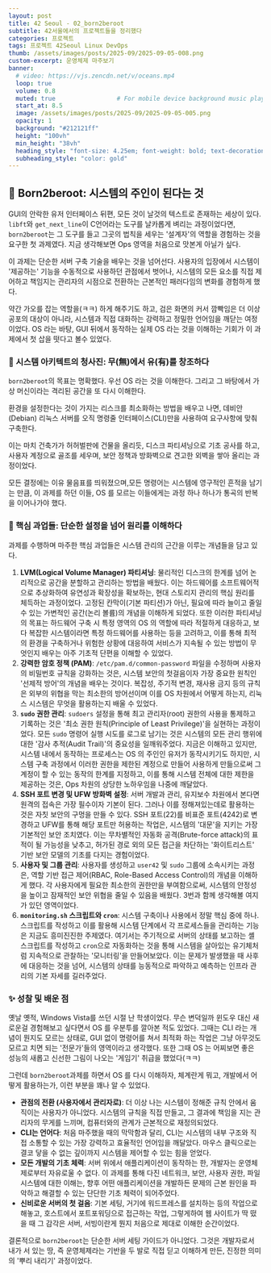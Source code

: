 ```yaml
---
layout: post 
title: 42 Seoul - 02_born2beroot
subtitle: 42서울에서의 프로젝트들을 정리했다
categories: 프로젝트
tags: 프로젝트 42Seoul Linux DevOps
thumb: /assets/images/posts/2025-09/2025-09-05-008.png
custom-excerpt: 운영체제 마주보기
banner:
  # video: https://vjs.zencdn.net/v/oceans.mp4
  loop: true
  volume: 0.8
  muted: true                 # For mobile device background music play 
  start_at: 8.5
  image: /assets/images/posts/2025-09/2025-09-05-005.png
  opacity: 1
  background: "#212121ff"
  height: "100vh"
  min_height: "38vh"
  heading_style: "font-size: 4.25em; font-weight: bold; text-decoration: underline"
  subheading_style: "color: gold"
---
```



## 🐧 Born2beroot: 시스템의 주인이 된다는 것

GUI의 안락한 유저 인터페이스 뒤편, 모든 것이 날것의 텍스트로 존재하는 세상이 있다. `libft`와 `get_next_line`이 C언어라는 도구를 날카롭게 벼리는 과정이었다면, `born2beroot`는 그 도구를 들고 그곳의 법칙을 세우는 '설계자'의 역할을 경험하는 것을 요구한 첫 과제였다. 지금 생각해보면 Ops 영역을 처음으로 맛본게 아닐가 싶다.

이 과제는 단순한 서버 구축 기술을 배우는 것을 넘어선다. 사용자의 입장에서 시스템이 '제공하는' 기능을 수동적으로 사용하던 관점에서 벗어나, 시스템의 모든 요소를 직접 제어하고 책임지는 관리자의 시점으로 전환하는 근본적인 패러다임의 변화를 경험하게 했다. 

약간 가오를 잡는 역할을(ㅋㅋ) 하게 해주기도 하고, 검은 화면의 커서 깜빡임은 더 이상 공포의 대상이 아니라, 시스템과 직접 대화하는 강력하고 정밀한 언어임을 깨닫는 여정이었다. OS 라는 바탕, GUI 뒤에서 동작하는 실제 OS 라는 것을 이해하는 기회가 이 과제에서 첫 삽을 떳다고 볼수 있었다.

### 📜 시스템 아키텍트의 청사진: 무(無)에서 유(有)를 창조하다

`born2beroot`의 목표는 명확했다. 우선 OS 라는 것을 이해한다. 그리고 그 바탕에서 가상 머신이라는 격리된 공간을 또 다시 이해한다.

환경을 설정한다는 것이 가지는 리스크를 최소화하는 방법을 배우고 나면, 데비안(Debian) 리눅스 서버를 오직 명령줄 인터페이스(CLI)만을 사용하여 요구사항에 맞춰 구축한다. 

이는 마치 건축가가 허허벌판에 건물을 올리듯, 디스크 파티셔닝으로 기초 공사를 하고, 사용자 계정으로 골조를 세우며, 보안 정책과 방화벽으로 견고한 외벽을 쌓아 올리는 과정이었다. 

모든 결정에는 이유 물음표를 띄워졌으며,모든 명령어는 시스템에 영구적인 흔적을 남기는 만큼, 이 과제를 하던 이들, OS 를 모르는 이들에게는 과정 하나 하나가 통곡의 반복을 이어나가야 했다. 

### 🔑 핵심 과업들: 단순한 설정을 넘어 원리를 이해하다

과제를 수행하며 마주한 핵심 과업들은 시스템 관리의 근간을 이루는 개념들을 담고 있다.

1.  **LVM(Logical Volume Manager) 파티셔닝**: 물리적인 디스크의 한계를 넘어 논리적으로 공간을 분할하고 관리하는 방법을 배웠다. 이는 하드웨어를 소프트웨어적으로 추상화하여 유연성과 확장성을 확보하는, 현대 스토리지 관리의 핵심 원리를 체득하는 과정이었다. 고정된 칸막이(기본 파티션)가 아닌, 필요에 따라 늘이고 줄일 수 있는 가변적인 공간(논리 볼륨)의 개념을 이해하게 되었다. 또한 이러한 파티셔닝의 목표는 하드웨어 구축 시 특정 영역의 OS 의 역할에 따라 적절하게 대응하고, 보다 복잡한 시스템이라면 특정 하드웨어를 사용하는 등을 고려하고, 이를 통해 최적의 환경을 구축하거나 위험한 상황에 대응하여 서비스가 지속될 수 있는 방법이 무엇인지 배우는 아주 기초적 단편을 이해할 수 있었다.
2.  **강력한 암호 정책 (PAM)**: `/etc/pam.d/common-password` 파일을 수정하며 사용자의 비밀번호 규칙을 강화하는 것은, 시스템 보안의 첫걸음이자 가장 중요한 원칙인 '선제적 방어'의 개념을 배우는 것이다. 복잡성, 주기적 변경, 재사용 금지 등의 규칙은 외부의 위협을 막는 최소한의 방어선이며 이를 OS 차원에서 어떻게 하는지, 리눅스 시스템은 무엇을 활용하는지 배울 수 있었다.
3.  **`sudo` 권한 관리**: `sudoers` 설정을 통해 최고 관리자(root) 권한의 사용을 통제하고 기록하는 것은 '최소 권한 원칙(Principle of Least Privilege)'을 실현하는 과정이었다. 모든 `sudo` 명령어 실행 시도를 로그로 남기는 것은 시스템의 모든 관리 행위에 대한 '감사 추적(Audit Trail)'의 중요성을 일깨워주었다. 지금은 이해하고 있지만, 시스템 내에서 동작하는 프로세스는 OS 의 주인인 유저가 동작시키기도 하지만, 시스템 구축 과정에서 이러한 권한을 제한된 계정으로 만들어 사용하게 만듦으로써 그 계정이 할 수 있는 동작의 한계를 지정하고, 이를 통해 시스템 전체에 대한 제한을 제공하는 것은, Ops 차원의 상당한 노하우임을 나중에 깨달았다.
4.  **SSH 포트 변경 및 UFW 방화벽 설정**: 서버 개발과 관리, 유지보수 차원에서 본다면 원격의 접속은 가장 필수이자 기본이 된다. 그러나 이를 정해져있는데로 활용하는 것은 자칫 보안의 구멍을 만들 수 있다. SSH 포트(22)를 비표준 포트(4242)로 변경하고 UFW를 통해 해당 포트만 허용하는 작업은, 시스템의 '대문'을 지키는 가장 기본적인 보안 조치였다. 이는 무차별적인 자동화 공격(Brute-force attack)의 표적이 될 가능성을 낮추고, 허가된 경로 외의 모든 접근을 차단하는 '화이트리스트' 기반 보안 모델의 기초를 다지는 경험이었다.
5.  **사용자 및 그룹 관리**: 사용자를 생성하고 `user42` 및 `sudo` 그룹에 소속시키는 과정은, 역할 기반 접근 제어(RBAC, Role-Based Access Control)의 개념을 이해하게 했다. 각 사용자에게 필요한 최소한의 권한만을 부여함으로써, 시스템의 안정성을 높이고 잠재적인 보안 위협을 줄일 수 있음을 배웠다. 3번과 함께 생각해볼 여지가 있던 영역이었다.
6.  **`monitoring.sh` 스크립트와 `cron`**: 시스템 구축이나 사용에서 정말 핵심 중에 하나. 스크립트를 작성하고 이를 활용해 시스템 단계에서 각 프로세스들을 관리하는 기능은 지금도 흥미진진한 주제였다. 여기서는 주기적으로 서버의 상태를 보고하는 셸 스크립트를 작성하고 `cron`으로 자동화하는 것을 통해 시스템을 살아있는 유기체처럼 지속적으로 관찰하는 '모니터링'을 만들어보았다. 이는 문제가 발생했을 때 사후에 대응하는 것을 넘어, 시스템의 상태를 능동적으로 파악하고 예측하는 인프라 관리의 기본 자세를 길러주었다.

### ✨ 성찰 및 배운 점

옛날 옛적, Windows Vista를 쓰던 시절 난 학생이었다.
무슨 변덕일까 윈도우 대신 새로운걸 경험해보고 싶다면서 OS 를 우분투를 깔아본 적도 있었다.
그때는 CLI 라는 개념이 뭔지도 모르는 상태로, GUI 없이 명령어를 쳐서 최적화 하는 작업은 그냥 아무것도 모르고 치면 되는 '전문가'들의 영역이라고 생각했다.
또한 그때 OS 는 어찌보면 좋은 성능의 새롭고 신선한 그림이 나오는 '게임기' 취급을 했었다(ㅋㅋ)

그런데 `born2beroot`과제를 하면서 OS 를 다시 이해하자, 체계란게 뭐고, 개발에서 어떻게 활용하는가, 이런 부분을 꽤나 알 수 있었다.

* **관점의 전환 (사용자에서 관리자로)**: 더 이상 나는 시스템이 정해준 규칙 안에서 움직이는 사용자가 아니었다. 시스템의 규칙을 직접 만들고, 그 결과에 책임을 지는 관리자의 무게를 느끼며, 컴퓨터와의 관계가 근본적으로 재정의되었다.
* **CLI는 언어다**: 처음 마주했을 때의 막막함과 달리, CLI는 시스템의 내부 구조와 직접 소통할 수 있는 가장 강력하고 효율적인 언어임을 깨달았다. 마우스 클릭으로는 결코 닿을 수 없는 깊이까지 시스템을 제어할 수 있는 힘을 얻었다.
* **모든 개발의 기초 체력**: 서버 위에서 애플리케이션이 동작하는 한, 개발자는 운영체제로부터 자유로울 수 없다. 이 과제를 통해 다진 네트워크, 보안, 사용자 권한, 파일 시스템에 대한 이해는, 향후 어떤 애플리케이션을 개발하든 문제의 근본 원인을 파악하고 해결할 수 있는 단단한 기초 체력이 되어주었다.
* **신비로운 서버의 첫 걸음**: 기본 세팅, 거기에 워드프레스를 설치하는 등의 작업으로 해놓고, 호스트에서 포트포워딩으로 접근하는 작업, 그렇게하여 웹 사이트가 딱 떴을 때 그 감각은 서버, 서빙이란게 뭔지 처음으로 제대로 이해한 순간이었다.

결론적으로 `born2beroot`는 단순한 서버 세팅 가이드가 아니었다. 그것은 개발자로서 내가 서 있는 땅, 즉 운영체제라는 기반을 두 발로 직접 딛고 이해하게 만든, 진정한 의미의 '뿌리 내리기' 과정이었다.